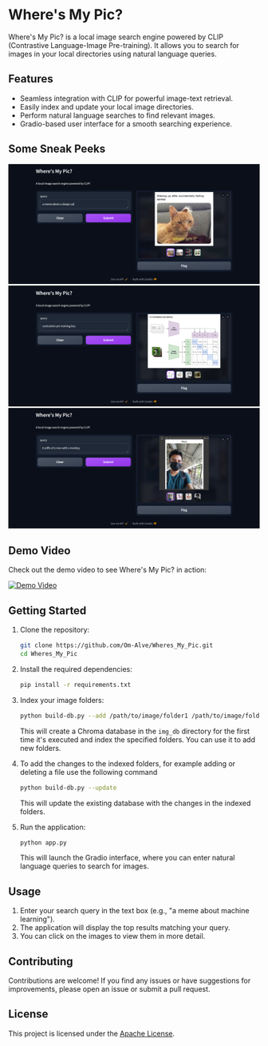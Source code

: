 # Where's My Pic?

Where's My Pic? is a local image search engine powered by CLIP (Contrastive Language-Image Pre-training). It allows you to search for images in your local directories using natural language queries.

## Features

- Seamless integration with CLIP for powerful image-text retrieval.
- Easily index and update your local image directories.
- Perform natural language searches to find relevant images.
- Gradio-based user interface for a smooth searching experience.

## Some Sneak Peeks 

![Demo 1](assets/Screenshot%202024-04-07%20130309.png)
![Demo 2](assets/Screenshot%202024-04-07%20130512.png)
![Demo 3](assets/Screenshot%202024-04-07%20130600.png)

## Demo Video

Check out the demo video to see Where's My Pic? in action:

[![Demo Video](https://img.youtube.com/vi/oVJsJ0e6jWk/0.jpg)](https://www.youtube.com/watch?v=oVJsJ0e6jWk)

## Getting Started

1. Clone the repository:

   ```bash
   git clone https://github.com/Om-Alve/Wheres_My_Pic.git
   cd Wheres_My_Pic
   ```

2. Install the required dependencies:

   ```bash
   pip install -r requirements.txt
   ```


3. Index your image folders:

   ```bash
   python build-db.py --add /path/to/image/folder1 /path/to/image/folder2
   ```

   This will create a Chroma database in the `img_db` directory for the first time it's executed and index the specified folders. You can use it to add new folders.

4. To add the changes to the indexed folders, for example adding or deleting a file use the following command

   ```bash
   python build-db.py --update
   ```
   This will update the existing database with the changes in the indexed folders.

5. Run the application:

   ```bash
   python app.py
   ```

   This will launch the Gradio interface, where you can enter natural language queries to search for images.

## Usage

1. Enter your search query in the text box (e.g., "a meme about machine learning").
2. The application will display the top results matching your query.
3. You can click on the images to view them in more detail.

## Contributing

Contributions are welcome! If you find any issues or have suggestions for improvements, please open an issue or submit a pull request.

## License

This project is licensed under the [Apache License](LICENSE).